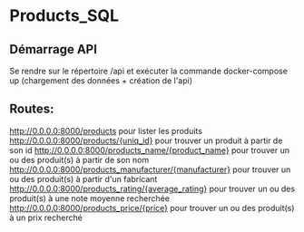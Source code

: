 # Products_SQL

## Démarrage API
Se rendre sur le répertoire /api et exécuter la commande docker-compose up (chargement des données + création de l'api)

## Routes:
http://0.0.0.0:8000/products pour lister les produits
http://0.0.0.0:8000/products/{uniq_id} pour trouver un produit à partir de son id
http://0.0.0.0:8000/products_name/{product_name} pour trouver un ou des produit(s) à partir de son nom
http://0.0.0.0:8000/products_manufacturer/{manufacturer} pour trouver un ou des produit(s) à partir d'un fabricant
http://0.0.0.0:8000/products_rating/{average_rating} pour trouver un ou des produit(s) à une note moyenne recherchée
http://0.0.0.0:8000/products_price/{price} pour trouver un ou des produit(s) à un prix recherché
